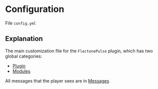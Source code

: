# Configuration
File `config.yml`

## Explanation
The main customization file for the `FlectonePulse` plugin, which has two global categories:
- [Plugin](/en/config/plugin/)
- [Modules](/en/config/module/)

All messages that the player sees are in [Messages](/en/messages/)